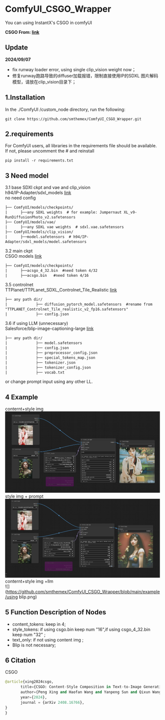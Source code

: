# ComfyUI_CSGO_Wrapper
You can using InstantX's CSGO in comfyUI

**CSGO From: [link](https://github.com/instantX-research/CSGO)**

Update
---

**2024/09/07**
* fix runway loader error, using single clip_vision weight now；
* 修复runway跑路导致的diffuser加载报错，限制直接使用IP的SDXL 图片解码模型，请放在clip_vision目录下；

1.Installation
-----
  In the ./ComfyUI /custom_node directory, run the following:   
```
git clone https://github.com/smthemex/ComfyUI_CSGO_Wrapper.git
```  
  
2.requirements  
----
For ComfyUI users, all libraries in the requirements file should be available. If not, please uncomment the # and reinstall
```
pip install -r requirements.txt
```
3 Need  model 
----
3.1 base SDXl ckpt  and vae and clip_vision      
 h94/IP-Adapter/sdxl_models [link](https://huggingface.co/h94/IP-Adapter/tree/main/sdxl_models/image_encoder)  
no need config   
```
├── ComfyUI/models/checkpoints/
|      ├──any SDXL weights  # for example: Jumpernaut XL_v9-RunDiffusionPhoto_v2.safetensors
├── ComfyUI/models/vae/
|      ├──any SDXL vae weights  # sdxl.vae.safetensors 
├── ComfyUI/models/clip_vision/
|      ├──model.safetensors  # h94/IP-Adapter/sdxl_models/model.safetensors 
```
3.2 main ckpt      
CSGO models [link](https://huggingface.co/InstantX/CSGO/tree/main)
```
├── ComfyUI/models/checkpoints/
|      ├──acsgo_4_32.bin  #need token 4/32
|      ├──acsgo.bin   #need token 4/16
```

3.5 controlnet   
TTPlanet/TTPLanet_SDXL_Controlnet_Tile_Realistic [link](https://huggingface.co/TTPlanet/TTPLanet_SDXL_Controlnet_Tile_Realistic)
```
├── any path dir/
|             ├── diffusion_pytorch_model.safetensors  #rename from "TTPLANET_Controlnet_Tile_realistic_v2_fp16.safetensors"
|             ├── config.json
```
3.6 if using LLM  (unnecessary)   
Salesforce/blip-image-captioning-large  [link](https://huggingface.co/Salesforce/blip-image-captioning-large/tree/main)
```
├── any path dir/
|             ├── model.safetensors
|             ├── config.json
|             ├── preprocessor_config.json
|             ├── special_tokens_map.json
|             ├── tokenizer.json
|             ├── tokenizer_config.json
|             ├── vocab.txt
```
or change prompt input using any other LL.

4 Example
----
conternt+style img   
![](https://github.com/smthemex/ComfyUI_CSGO_Wrapper/blob/main/example/content_style_img.png)  
style img  + prompt   
![](https://github.com/smthemex/ComfyUI_CSGO_Wrapper/blob/main/example/txt_only.png)
conternt+style img  +llm   
![](https://github.com/smthemex/ComfyUI_CSGO_Wrapper/blob/main/example/using blip.png)


5 Function Description of Nodes  
---
* content_tokens:  keep in 4;   
* style_tokens:   if using csgo.bin keep num "16",if using csgo_4_32.bin keep num  "32" ;  
* text_only: if not using content img ;    
* Blip is not necessary;  


6 Citation
------
CSGO
``` python  
@article{xing2024csgo,
       title={CSGO: Content-Style Composition in Text-to-Image Generation}, 
       author={Peng Xing and Haofan Wang and Yanpeng Sun and Qixun Wang and Xu Bai and Hao Ai and Renyuan Huang and Zechao Li},
       year={2024},
       journal = {arXiv 2408.16766},
}
}
```

